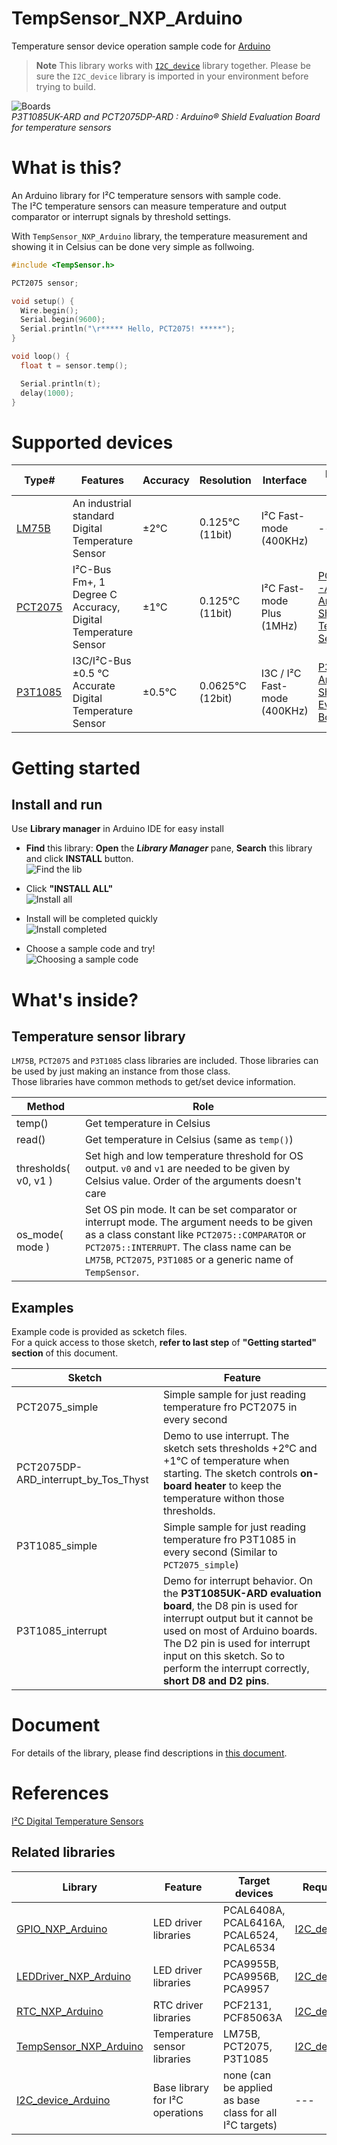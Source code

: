 # TempSensor_NXP_Arduino
Temperature sensor device operation sample code for [Arduino](https://www.arduino.cc) 

> **Note**
This library works with [`I2C_device`](https://github.com/teddokano/I2C_device_Arduino) library together. Please be sure the `I2C_device` library is imported in your environment before trying to build. 

![Boards](https://github.com/teddokano/additional_files/blob/main/TempSensor_NXP_Arduino/TempSensors.jpg)  
_P3T1085UK-ARD and PCT2075DP-ARD : Arduino® Shield Evaluation Board for temperature sensors_

# What is this?
An Arduino library for I²C temperature sensors with sample code.  
The I²C temperature sensors can measure temperature and output comparator or interrupt signals by threshold settings. 

With `TempSensor_NXP_Arduino` library, the temperature measurement and showing it in Celsius can be done very simple as follwoing. 
```cpp
#include <TempSensor.h>

PCT2075 sensor;

void setup() {
  Wire.begin();
  Serial.begin(9600);
  Serial.println("\r***** Hello, PCT2075! *****");
}

void loop() {
  float t = sensor.temp();

  Serial.println(t);
  delay(1000);
}
```

# Supported devices
Type#|Features|Accuracy|Resolution|Interface|Evaluation board
---|---|---|---|---|---
[LM75B](https://www.nxp.com/products/sensors/ic-digital-temperature-sensors/digital-temperature-sensor-and-thermal-watchdog:LM75B)											|An industrial standard Digital Temperature Sensor				|±2℃		|0.125℃ (11bit)	|I²C Fast-mode (400KHz)			|---
[PCT2075](https://www.nxp.com/products/sensors/ic-digital-temperature-sensors/ic-bus-fm-plus-1-degree-c-accuracy-digital-temperature-sensor-and-thermal-watchdog:PCT2075)	|I²C-Bus Fm+, 1 Degree C Accuracy, Digital Temperature Sensor	|±1℃		|0.125℃ (11bit)	|I²C Fast-mode Plus (1MHz)		|[PCT2075DP-ARD Arduino® Shield - Temperature Sensors](https://www.nxp.com/design/development-boards/analog-toolbox/arduino-shields-solutions/pct2075dp-ard-arduino-shield-temperature-sensors:PCT2075DP-ARD)
[P3T1085](https://www.nxp.com/products/sensors/ic-digital-temperature-sensors/i3c-ic-bus-0-5-c-accurate-digital-temperature-sensor:P3T1085UK)								|I3C/I²C-Bus ±0.5 °C Accurate Digital Temperature Sensor		|±0.5℃	|0.0625℃ (12bit)	|I3C / I²C Fast-mode (400KHz)	|[P3T1085UK Arduino® Shield Evaluation Board](https://www.nxp.com/design/development-boards/analog-toolbox/arduino-shields-solutions/p3t1085uk-arduino-shield-evaluation-board:P3T1085UK-ARD)

# Getting started
## Install and run
Use **Library manager** in Arduino IDE for easy install
- **Find** this library: **Open** the _**Library Manager**_ pane, **Search** this library and click **INSTALL** button.  
![Find the lib](https://github.com/teddokano/additional_files/blob/main/TempSensor_NXP_Arduino/LM_install0s.png)

- Click **"INSTALL ALL"**  
![Install all](https://github.com/teddokano/additional_files/blob/main/TempSensor_NXP_Arduino/LM_install1s.png)

- Install will be completed quickly  
![Install completed](https://github.com/teddokano/additional_files/blob/main/TempSensor_NXP_Arduino/LM_install2s.png)

- Choose a sample code and try!  
![Choosing a sample code](https://github.com/teddokano/additional_files/blob/main/TempSensor_NXP_Arduino/LM_install3s.png)

<!--
## 3 steps to start
- **STEP 1**: Get a **.zip file** by "Download ZIP" in this page  
![Download](https://github.com/teddokano/additional_files/blob/main/TempSensor_NXP_Arduino/download.png)  

- **STEP 2**: Adding the **library into your Arduino IDE**, follow instruction of **Importing a .zip Library** part of [Add libraries to Arduino IDE](https://support.arduino.cc/hc/en-us/articles/5145457742236-Add-libraries-to-Arduino-IDE)  
![AddingZip](https://github.com/teddokano/additional_files/blob/main/TempSensor_NXP_Arduino/add_zip.png)  

- **STEP 3**: Try **Using installed libraries** part of [same guide page above](https://support.arduino.cc/hc/en-us/articles/5145457742236-Add-libraries-to-Arduino-IDE)  
![Choosing an example](https://github.com/teddokano/additional_files/blob/main/TempSensor_NXP_Arduino/examples.png)  
-->
# What's inside?
## Temperature sensor library
`LM75B`, `PCT2075` and `P3T1085` class libraries are included. Those libraries can be used by just making an instance from those class.  
Those libraries have common methods to get/set device information.

Method|Role
---|---
temp()					|Get temperature in Celsius
read()					|Get temperature in Celsius (same as `temp()`)
thresholds( v0, v1 )	|Set high and low temperature threshold for OS output. `v0` and `v1` are needed to be given by Celsius value. Order of the arguments doesn't care
os_mode( mode )			|Set OS pin mode. It can be set comparator or interrupt mode. The argument needs to be given as a class constant like `PCT2075::COMPARATOR` or `PCT2075::INTERRUPT`. The class name can be `LM75B`, `PCT2075`, `P3T1085` or a generic name of `TempSensor`.

## Examples
Example code is provided as scketch files.  
For a quick access to those sketch, **refer to last step** of **"Getting started" section** of this document. 

Sketch|Feature
---|---
PCT2075_simple							|Simple sample for just reading temperature fro PCT2075 in every second
PCT2075DP-ARD_interrupt_by_Tos_Thyst	|Demo to use interrupt. The sketch sets thresholds +2℃ and +1℃ of temperature when starting. The sketch controls **on-board heater** to keep the temperature withon those thresholds.
P3T1085_simple							|Simple sample for just reading temperature fro P3T1085 in every second (Similar to `PCT2075_simple`)
P3T1085_interrupt						|Demo for interrupt behavior. On the **P3T1085UK-ARD evaluation board**, the D8 pin is used for interrupt output but it cannot be used on most of Arduino boards. The D2 pin is used for interrupt input on this sketch. So to perform the interrupt correctly, **short D8 and D2 pins**. 

# Document
For details of the library, please find descriptions in [this document](https://teddokano.github.io/TempSensor_NXP_Arduino/annotated.html).

# References
[I²C Digital Temperature Sensors](https://www.nxp.com/products/sensors/ic-digital-temperature-sensors:MC_31128)

## Related libraries
Library|Feature|Target devices|Required library
---|---|---|---
[GPIO_NXP_Arduino](https://github.com/teddokano/GPIO_NXP_Arduino)				|LED driver libraries				|PCAL6408A, PCAL6416A, PCAL6524, PCAL6534	|[I2C_device_Arduino](https://github.com/teddokano/I2C_device_Arduino)
[LEDDriver_NXP_Arduino](https://github.com/teddokano/LEDDriver_NXP_Arduino)		|LED driver libraries				|PCA9955B, PCA9956B, PCA9957	|[I2C_device_Arduino](https://github.com/teddokano/I2C_device_Arduino)
[RTC_NXP_Arduino](https://github.com/teddokano/RTC_NXP_Arduino)					|RTC driver libraries				|PCF2131, PCF85063A				|[I2C_device_Arduino](https://github.com/teddokano/I2C_device_Arduino)
[TempSensor_NXP_Arduino](https://github.com/teddokano/TempSensor_NXP_Arduino)	|Temperature sensor libraries		|LM75B, PCT2075, P3T1085		|[I2C_device_Arduino](https://github.com/teddokano/I2C_device_Arduino)
[I2C_device_Arduino](https://github.com/teddokano/I2C_device_Arduino)			|Base library for I²C operations	|none (can be applied as base class for all I²C targets)|---
